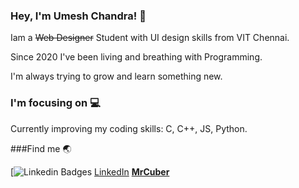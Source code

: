 ### Hey, I'm Umesh Chandra! 🤞

Iam a ~~Web Designer~~ Student with UI design skills from VIT Chennai.

Since 2020 I've been living and breathing with Programming.

I'm always trying to grow and learn something new.

### I'm focusing on 💻

Currently improving my coding skills: C, C++, JS, Python.</br>

###Find me 🌏

[![Linkedin Badges](https://www.linkedin.com/in/umesh-chandra-2928a6220/detail/assessments/C++/report/) [LinkedIn](https://www.linkedin.com/)
**[MrCuber](mrcuber20.wixsite.com/website)**
